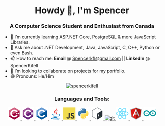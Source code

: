 <h1 align="center">Howdy 👋, I'm Spencer</h1>
<h3 align="center">A Computer Science Student and Enthusiast from Canada</h3>

- 🌱 I’m currently learning ASP.NET Core, PostgreSQL & more JavaScript Libraries.
- 💬 Ask me about .NET Development, Java, JavaScript, C, C++, Python or even Bash.
- 📫 How to reach me: **Email** @ Spencerkfl@gmail.com || **LinkedIn** @ SpencerKifell
- 👯 I’m looking to collaborate on projects for my portfolio.
- 😄 Pronouns: He/Him

<div align="center">
  <img src="https://github-readme-stats.vercel.app/api/top-langs?username=spencerKifell&show_icons=true&locale=en&layout=compact&theme=dark" alt="spencerkifell" />
</div>

<h3 align="center">Languages and Tools:</h3>
<p align="center"> 
  <a href="https://www.w3schools.com/cs/" target="_blank"> 
    <img src="https://raw.githubusercontent.com/devicons/devicon/master/icons/cplusplus/cplusplus-original.svg" alt="cplusplus" width="40" height="40"/> 
  </a> 
  <a href="https://www.w3schools.com/cpp/" target="_blank"> 
    <img src="https://raw.githubusercontent.com/devicons/devicon/master/icons/csharp/csharp-original.svg" alt="csharp" width="40" height="40"/> 
  </a> 
  <a href="https://www.cprogramming.com/" target="_blank"> 
    <img src="https://raw.githubusercontent.com/devicons/devicon/master/icons/c/c-original.svg" alt="c" width="40" height="40"/> 
  </a> 
  <a href="https://www.java.com" target="_blank"> 
    <img src="https://raw.githubusercontent.com/devicons/devicon/master/icons/java/java-original.svg" alt="java" width="40" height="40"/> 
  </a> 
  <a href="https://developer.mozilla.org/en-US/docs/Web/JavaScript" target="_blank"> 
    <img src="https://raw.githubusercontent.com/devicons/devicon/master/icons/javascript/javascript-original.svg" alt="javascript" width="40" height="40"/> 
  </a> 
  <a href="https://www.python.org" target="_blank"> 
    <img src="https://raw.githubusercontent.com/devicons/devicon/master/icons/python/python-original.svg" alt="python" width="40" height="40"/> 
  </a> 
  <a href="https://www.gnu.org/software/bash/" target="_blank"> 
    <img src="https://raw.githubusercontent.com/devicons/devicon/master/icons/bash/bash-original.svg" alt="bash" width="40" height="40"/> 
  </a> 
  <a href="https://git-scm.com/" target="_blank"> 
    <img src="https://www.vectorlogo.zone/logos/git-scm/git-scm-icon.svg" alt="git" width="40" height="40"/> 
  </a> 
  <a href="https://reactjs.org/" target="_blank"> 
    <img src="https://raw.githubusercontent.com/devicons/devicon/master/icons/react/react-original.svg" alt="react" width="40" height="40"/> 
  </a> 
  <a href="https://angular.io/" target="_blank"> 
    <img src="https://raw.githubusercontent.com/devicons/devicon/master/icons/angularjs/angularjs-original.svg" alt="angular" width="40" height="40"/> 
  </a> 
  <a href="https://www.arduino.cc/" target="_blank"> 
    <img src="https://raw.githubusercontent.com/devicons/devicon/master/icons/arduino/arduino-original.svg" alt="arduino" width="40" height="40"/> 
  </a> 
</p>

